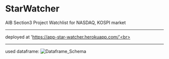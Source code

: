 # StarWatcher
AIB Section3 Project
Watchlist for NASDAQ, KOSPI market <br>
_________
deployed at 'https://app-star-watcher.herokuapp.com/'<br>
_________
used dataframe:
![Dataframe_Schema](https://user-images.githubusercontent.com/83646259/127981228-b21ecffc-a0dd-484a-bb24-9a0c16768d52.png)
